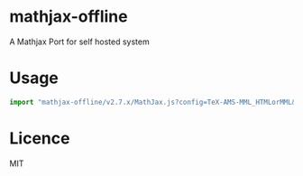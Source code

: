 # mathjax-offline

A Mathjax Port for self hosted system

# Usage

```jsx
import "mathjax-offline/v2.7.x/MathJax.js?config=TeX-AMS-MML_HTMLorMML&dummy=.js";
```

# Licence

MIT
